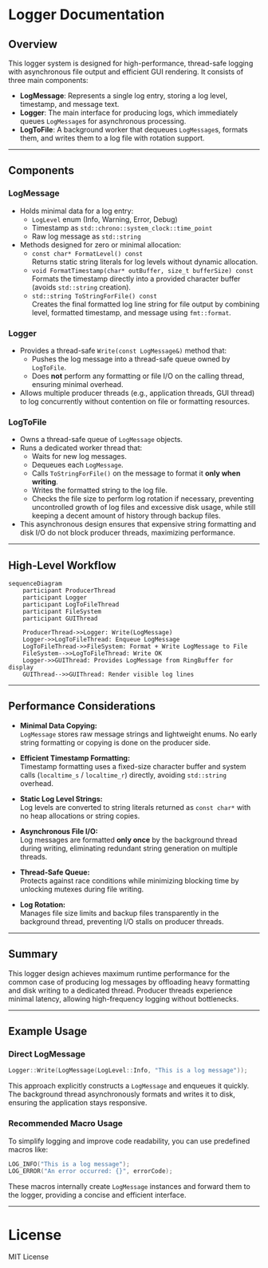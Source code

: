 
# Logger Documentation

## Overview

This logger system is designed for high-performance, thread-safe logging with asynchronous file output and efficient GUI rendering. It consists of three main components:

- **LogMessage**: Represents a single log entry, storing a log level, timestamp, and message text.
- **Logger**: The main interface for producing logs, which immediately queues `LogMessage`s for asynchronous processing.
- **LogToFile**: A background worker that dequeues `LogMessage`s, formats them, and writes them to a log file with rotation support.

---

## Components

### LogMessage

- Holds minimal data for a log entry:
  - `LogLevel` enum (Info, Warning, Error, Debug)
  - Timestamp as `std::chrono::system_clock::time_point`
  - Raw log message as `std::string`
- Methods designed for zero or minimal allocation:
  - `const char* FormatLevel() const`  
    Returns static string literals for log levels without dynamic allocation.
  - `void FormatTimestamp(char* outBuffer, size_t bufferSize) const`  
    Formats the timestamp directly into a provided character buffer (avoids `std::string` creation).
  - `std::string ToStringForFile() const`  
    Creates the final formatted log line string for file output by combining level, formatted timestamp, and message using `fmt::format`.

### Logger

- Provides a thread-safe `Write(const LogMessage&)` method that:
  - Pushes the log message into a thread-safe queue owned by `LogToFile`.
  - Does **not** perform any formatting or file I/O on the calling thread, ensuring minimal overhead.
- Allows multiple producer threads (e.g., application threads, GUI thread) to log concurrently without contention on file or formatting resources.

### LogToFile

- Owns a thread-safe queue of `LogMessage` objects.
- Runs a dedicated worker thread that:
  - Waits for new log messages.
  - Dequeues each `LogMessage`.
  - Calls `ToStringForFile()` on the message to format it **only when writing**.
  - Writes the formatted string to the log file.
  - Checks the file size to perform log rotation if necessary, preventing uncontrolled growth of log files and excessive disk usage, while still keeping a decent amount of history through backup files.
- This asynchronous design ensures that expensive string formatting and disk I/O do not block producer threads, maximizing performance.

---

## High-Level Workflow

```mermaid
sequenceDiagram
    participant ProducerThread
    participant Logger
    participant LogToFileThread
    participant FileSystem
    participant GUIThread

    ProducerThread->>Logger: Write(LogMessage)
    Logger->>LogToFileThread: Enqueue LogMessage
    LogToFileThread->>FileSystem: Format + Write LogMessage to File
    FileSystem-->>LogToFileThread: Write OK
    Logger->>GUIThread: Provides LogMessage from RingBuffer for display
    GUIThread-->>GUIThread: Render visible log lines
```

---

## Performance Considerations

- **Minimal Data Copying:**  
  `LogMessage` stores raw message strings and lightweight enums. No early string formatting or copying is done on the producer side.

- **Efficient Timestamp Formatting:**  
  Timestamp formatting uses a fixed-size character buffer and system calls (`localtime_s` / `localtime_r`) directly, avoiding `std::string` overhead.

- **Static Log Level Strings:**  
  Log levels are converted to string literals returned as `const char*` with no heap allocations or string copies.

- **Asynchronous File I/O:**  
  Log messages are formatted **only once** by the background thread during writing, eliminating redundant string generation on multiple threads.

- **Thread-Safe Queue:**  
  Protects against race conditions while minimizing blocking time by unlocking mutexes during file writing.

- **Log Rotation:**  
  Manages file size limits and backup files transparently in the background thread, preventing I/O stalls on producer threads.

---

## Summary

This logger design achieves maximum runtime performance for the common case of producing log messages by offloading heavy formatting and disk writing to a dedicated thread. Producer threads experience minimal latency, allowing high-frequency logging without bottlenecks.

---

## Example Usage

### Direct LogMessage

```cpp
Logger::Write(LogMessage(LogLevel::Info, "This is a log message"));
```

This approach explicitly constructs a `LogMessage` and enqueues it quickly. The background thread asynchronously formats and writes it to disk, ensuring the application stays responsive.

### Recommended Macro Usage

To simplify logging and improve code readability, you can use predefined macros like:

```cpp
LOG_INFO("This is a log message");
LOG_ERROR("An error occurred: {}", errorCode);
```

These macros internally create `LogMessage` instances and forward them to the logger, providing a concise and efficient interface.

---

# License

MIT License
